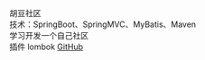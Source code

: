 胡豆社区<br>
技术：SpringBoot、SpringMVC、MyBatis、Maven<br>
学习开发一个自己社区<br>
插件
lombok
[GitHub](https://github.com/)